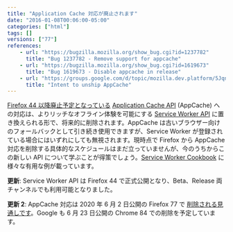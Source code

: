 ```yaml
---
title: "Application Cache 対応が廃止されます"
date: "2016-01-08T00:06:00-05:00"
categories: ["html"]
tags: []
versions: ["77"]
references:
    - url: "https://bugzilla.mozilla.org/show_bug.cgi?id=1237782"
      title: "Bug 1237782 - Remove support for appcache"
    - url: "https://bugzilla.mozilla.org/show_bug.cgi?id=1619673"
      title: "Bug 1619673 - Disable appcache in release"
    - url: "https://groups.google.com/d/topic/mozilla.dev.platform/5JqnS_PnKqU/discussion"
      title: "Intent to unship AppCache"
---
```

[Firefox 44 以降廃止予定となっている](https://www.fxsitecompat.dev/ja/docs/2015/application-cache-api-has-been-deprecated/) [Application Cache API](https://developer.mozilla.org/docs/Web/HTML/Using_the_application_cache) (AppCache) への対応は、よりリッチなオフライン体験を可能にする [Service Worker API](https://developer.mozilla.org/docs/Web/API/Service_Worker_API) に置き換えられる形で、将来的に削除されます。AppCache は古いブラウザー向けのフォールバックとして引き続き使用できますが、Service Worker が登録されている場合にはいずれにしても無視されます。現時点で Firefox から AppCache 対応を削除する具体的なスケジュールはまだ立っていませんが、今のうちからこの新しい API について学ぶことが得策でしょう。[Service Worker Cookbook](https://serviceworke.rs/) に様々な有用な例が載っています。

**更新**: Service Worker API は Firefox 44 で正式公開となり、Beta、Release 両チャンネルでも利用可能となりました。

**更新 2**: AppCache 対応は 2020 年 6 月 2 日公開の Firefox 77 で [削除される見通しです](https://groups.google.com/d/msg/mozilla.dev.platform/5JqnS_PnKqU/8jGozKS1AAAJ)。Google も 6 月 23 日公開の Chrome 84 での削除を予定しています。

